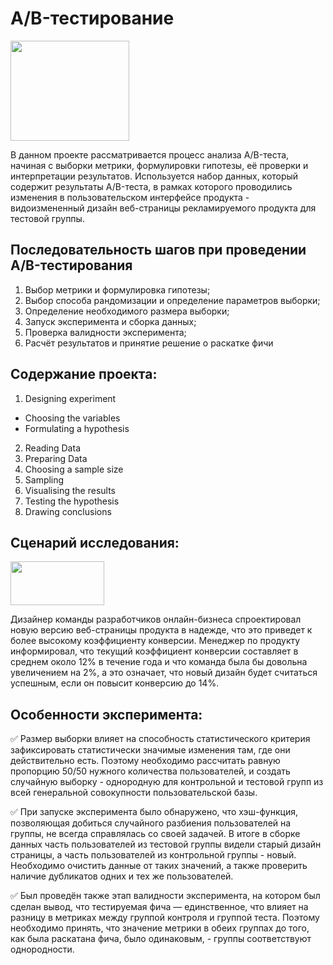 # A/B-тестирование
<img src="https://sun9-21.userapi.com/impg/upsCMeoNHlb41xOHCuTEnFEj1jqym-aJVHp3bQ/2zTjBdqA7u4.jpg?size=805x805&quality=96&sign=2fca657367331c11eacd9fb43c948f2f&type=album" width="190" height="160">       

 В данном проекте рассматривается процесс анализа A/B-теста, начиная с выборки метрики, формулировки гипотезы, её проверки и интерпретации результатов. Используется набор данных, который содержит результаты A/B-теста, в рамках которого проводились изменения в пользовательском интерфейсе продукта - видоизмененный дизайн веб-страницы рекламируемого продукта для тестовой группы. 

## Последовательность шагов при проведении A/B-тестирования
1) Выбор метрики и формулировка гипотезы;   
2) Выбор способа рандомизации и определение параметров выборки;    
3) Определение необходимого размера выборки;    
4) Запуск эксперимента и сборка данных;    
5) Проверка валидности эксперимента;    
6) Расчёт результатов и принятие решение о раскатке фичи  

 ## Содержание проекта:

1. Designing experiment 
-  Choosing the variables
-  Formulating a hypothesis

2. Reading Data     
3. Preparing Data     
4. Choosing a sample size      
5. Sampling    
6. Visualising the results     
7. Testing the hypothesis      
8. Drawing conclusions          

## Cценарий исследования:
<img src="https://projectriskcoach.com/wp-content/uploads/2022/04/Monitor-Risks-1.jpg" width="150" height="70"> 

Дизайнер команды разработчиков онлайн-бизнеса спроектировал новую версию веб-страницы продукта в надежде, что это приведет к более высокому коэффициенту конверсии. Менеджер по продукту информировал, что текущий коэффициент конверсии составляет в среднем около 12% в течение года и что команда была бы довольна увеличением на 2%, а это означает, что новый дизайн будет считаться успешным, если он повысит конверсию до 14%.

## Особенности эксперимента:
:white_check_mark:  Размер выборки влияет на способность статистического критерия зафиксировать статистически значимые изменения там, где они действительно есть. Поэтому необходимо рассчитать равную пропорцию 50/50 нужного количества пользователей, и создать случайную выборку - однородную для контрольной и тестовой групп из всей генеральной совокупности пользовательской базы. 

:white_check_mark:   При запуске эксперимента было обнаружено, что хэш-функция, позволяющая добиться случайного разбиения пользователей на группы, не всегда справлялась со своей задачей. В итоге в сборке данных часть пользователей из тестовой группы видели старый дизайн страницы, а часть пользователей из контрольной группы - новый. Необходимо очистить данные от таких значений, а также проверить наличие дубликатов одних и тех же пользователей.

:white_check_mark:  Был проведён также этап валидности эксперимента, на котором был сделан вывод, что тестируемая фича — единственное, что влияет на разницу в метриках между группой контроля и группой теста. Поэтому необходимо принять, что значение метрики в обеих группах до  того, как была раскатана фича, было одинаковым, - группы соответствуют однородности.

